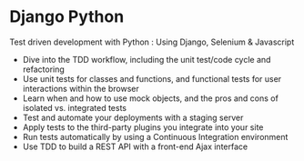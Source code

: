# Django Python
Test driven development with Python : Using Django, Selenium & Javascript

  - Dive into the TDD workflow, including the unit test/code cycle and refactoring
  - Use unit tests for classes and functions, and functional tests for user interactions within the browser
  - Learn when and how to use mock objects, and the pros and cons of isolated vs. integrated tests
  - Test and automate your deployments with a staging server
  - Apply tests to the third-party plugins you integrate into your site
  - Run tests automatically by using a Continuous Integration environment
  - Use TDD to build a REST API with a front-end Ajax interface